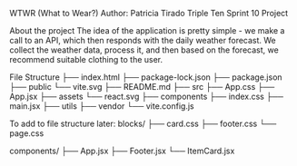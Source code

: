 WTWR (What to Wear?)
Author: Patricia Tirado Triple Ten Sprint 10 Project

About the project
The idea of the application is pretty simple - we make a call to an API, which then responds with the daily weather forecast. We collect the weather data, process it, and then based on the forecast, we recommend suitable clothing to the user.

File Structure
├── index.html ├── package-lock.json ├── package.json ├── public └── vite.svg ├── README.md ├── src ├── App.css ├── App.jsx ├── assets └── react.svg ├── components ├── index.css ├── main.jsx ├── utils ├── vendor └── vite.config.js

To add to file structure later:
blocks/ ├── card.css ├── footer.css └── page.css

components/ ├── App.jsx ├── Footer.jsx └── ItemCard.jsx
